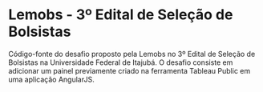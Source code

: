 # Lemobs - 3º Edital de Seleção de Bolsistas

Código-fonte do desafio proposto pela Lemobs no 3º Edital de Seleção de Bolsistas na Universidade Federal de Itajubá. O desafio consiste em adicionar um painel previamente criado na ferramenta Tableau Public em uma aplicação AngularJS.
